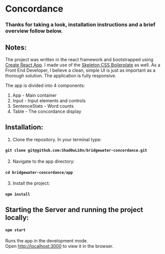 # Concordance

### Thanks for taking a look, installation instructions and a brief overview follow below.

## Notes:

The project was written in the react framework and bootstrapped using [Create React App](https://github.com/facebookincubator/create-react-app). I made use of the [Skeleton CSS Boilerplate](http://getskeleton.com/) as well. As a Front End Developer, I believe a clean, simple UI is just as important as a thorough solution. The application is fully responsive.

The app is divided into 4 components:
1. App - Main container
2. Input - Input elements and controls
3. SentenceStats - Word counts
4. Table - The concordance display

## Installation:

1. Clone the repository. In your terminal type:
#### `git clone git@github.com:Shad0wLi0n/bridgewater-concordance.git`
2. Navigate to the app directory:
#### `cd bridgewater-concordance/app`
3. Install the project:
#### `npm install`

## Starting the Server and running the project locally:

#### `npm start`

Runs the app in the development mode.<br>
Open [http://localhost:3000](http://localhost:3000) to view it in the browser.
